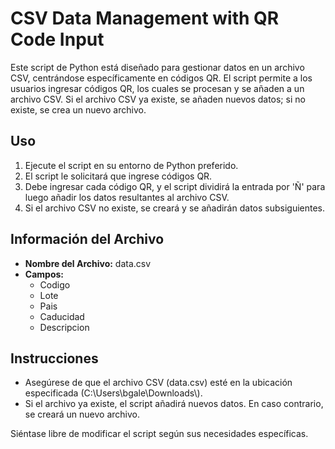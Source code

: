 # CSV Data Management with QR Code Input

Este script de Python está diseñado para gestionar datos en un archivo CSV, centrándose específicamente en códigos QR. El script permite a los usuarios ingresar códigos QR, los cuales se procesan y se añaden a un archivo CSV. Si el archivo CSV ya existe, se añaden nuevos datos; si no existe, se crea un nuevo archivo.

## Uso

1. Ejecute el script en su entorno de Python preferido.
2. El script le solicitará que ingrese códigos QR.
3. Debe ingresar cada código QR, y el script dividirá la entrada por 'Ñ' para luego añadir los datos resultantes al archivo CSV.
4. Si el archivo CSV no existe, se creará y se añadirán datos subsiguientes.

## Información del Archivo

- **Nombre del Archivo:** data.csv
- **Campos:** 
  - Codigo
  - Lote
  - Pais
  - Caducidad
  - Descripcion

## Instrucciones

- Asegúrese de que el archivo CSV (data.csv) esté en la ubicación especificada (C:\\Users\\bgale\\Downloads\\).
- Si el archivo ya existe, el script añadirá nuevos datos. En caso contrario, se creará un nuevo archivo.

Siéntase libre de modificar el script según sus necesidades específicas.
